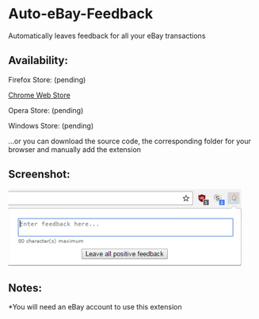# Auto-eBay-Feedback

Automatically leaves feedback for all your eBay transactions

## Availability:
Firefox Store: (pending)

[Chrome Web Store](https://chrome.google.com/webstore/detail/auto-ebay-feedback/hhagpffmkdoppgkfdonjlidkjlljehob)

Opera Store: (pending)

Windows Store: (pending)

...or you can download the source code, the corresponding folder for your browser and manually add the extension

## Screenshot:

![alt tag](https://github.com/milan102/Auto-eBay-Feedback/blob/master/sample%20images/sample.png)



## Notes:

*You will need an eBay account to use this extension
